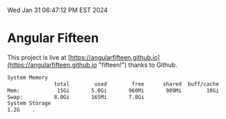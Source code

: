 Wed Jan 31 06:47:12 PM EST 2024

# Angular Fifteen


This project is live at [https://angularfifteen.github.io](https://angularfifteen.github.io "fifteen!") thanks to Github.

```bash
System Memory
               total        used        free      shared  buff/cache   available
Mem:            15Gi       5.0Gi       960Mi       909Mi        10Gi        10Gi
Swap:          8.0Gi       165Mi       7.8Gi
System Storage
1.2G	.
```
